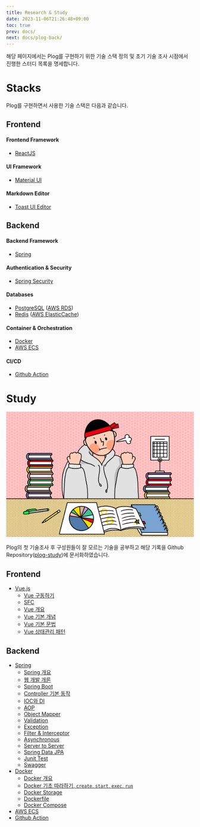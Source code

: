 ```yaml
---
title: Research & Study
date: 2023-11-06T21:26:48+09:00
toc: true
prev: docs/
next: docs/plog-back/
---
```

해당 페이지에서는 Plog를 구현하기 위한 기술 스택 정의 및 초기 기술 조사 시점에서 진행한 스터디 목록을 명세합니다.

# Stacks
Plog를 구현하면서 사용한 기술 스택은 다음과 같습니다.

## Frontend
#### Frontend Framework
- [ReactJS](https://ko.legacy.reactjs.org/)
#### UI Framework
- [Material UI](https://mui.com/)
#### Markdown Editor
- [Toast UI Editor](https://ui.toast.com/)

## Backend
#### Backend Framework
  - [Spring](https://spring.io/)

#### Authentication & Security
  - [Spring Security](https://spring.io/projects/spring-security)

#### Databases
- [PostgreSQL](https://www.postgresql.org/) ([AWS RDS](https://aws.amazon.com/ko/rds/))
- [Redis](https://redis.io/) ([AWS ElasticCache](https://aws.amazon.com/ko/elasticache/))

#### Container & Orchestration
- [Docker](https://www.docker.com/)
- [AWS ECS](https://aws.amazon.com/ko/ecs/)

#### CI/CD
- [Github Action](https://docs.github.com/ko/actions)


# Study
![image](./asset/images/_index-1699279733409.png)

Plog의 첫 기술조사 후 구성원들이 잘 모르는 기술을 공부하고 해당 기록을 Github Repository([plog-study](https://github.com/project-555/plog-study))에 문서화하였습니다.

## Frontend
- [Vue.js](https://github.com/project-555/plog-study/tree/main/vue.js)
  - [Vue 구동하기](https://github.com/project-555/plog-study/blob/main/vue.js/01.start-with-vue.md)
  - [SFC](https://github.com/project-555/plog-study/blob/main/vue.js/02.SFC.md)
  - [Vue 개요](https://github.com/project-555/plog-study/blob/main/vue.js/03.what-is-vue.md)
  - [Vue 기본 개념](https://github.com/project-555/plog-study/blob/main/vue.js/04.vue-overview.md)
  - [Vue 기본 문법](https://github.com/project-555/plog-study/blob/main/vue.js/05.vue-syntax.md)
  - [Vue 상태관리 패턴](https://github.com/project-555/plog-study/blob/main/vue.js/06.state-management-pattern.md)
## Backend
- [Spring](https://github.com/project-555/plog-study/tree/main/spring)
  - [Spring 개요](https://github.com/project-555/plog-study/blob/main/spring/01.what-is-spring.md)
  - [웹 개발 개론](https://github.com/project-555/plog-study/blob/main/spring/02.web.md)
  - [Spring Boot](https://github.com/project-555/plog-study/blob/main/spring/03.spring-boot.md)
  - [Controller 기본 동작](https://github.com/project-555/plog-study/blob/main/spring/04.server.md)
  - [IOC와 DI](https://github.com/project-555/plog-study/blob/main/spring/05.ioc-and-di.md)
  - [AOP](https://github.com/project-555/plog-study/blob/main/spring/06.aop.md)
  - [Object Mapper](https://github.com/project-555/plog-study/blob/main/spring/07.object-mapper.md)
  - [Validation](https://github.com/project-555/plog-study/blob/main/spring/08.validation.md)
  - [Exception](https://github.com/project-555/plog-study/blob/main/spring/09.exception.md)
  - [Filter & Interceptor](https://github.com/project-555/plog-study/blob/main/spring/10.filter-interceptor.md)
  - [Asynchronous](https://github.com/project-555/plog-study/blob/main/spring/11.asynchronous.md)
  - [Server to Server](https://github.com/project-555/plog-study/blob/main/spring/12.server-to-server.md)
  - [Spring Data JPA](https://github.com/project-555/plog-study/blob/main/spring/jpa.md)
  - [Junit Test](https://github.com/project-555/plog-study/blob/main/spring/junit.md)
  - [Swagger](https://github.com/project-555/plog-study/blob/main/spring/swagger.md)
- [Docker](https://github.com/project-555/plog-study/tree/main/docker)
  - [Docker 개요](https://github.com/project-555/plog-study/blob/main/docker/01.what-is-docker.md)
  - [Docker 기초 따라하기, `create`, `start`, `exec`, `run`](https://github.com/project-555/plog-study/blob/main/docker/02.getting-start-docker.md)
  - [Docker Storage](https://github.com/project-555/plog-study/blob/main/docker/03.docker-storage.md)
  - [Dockerfile](https://github.com/project-555/plog-study/blob/main/docker/04.dockerfile.md)
  - [Docker Compose](https://github.com/project-555/plog-study/blob/main/docker/05.docker-compose.md)
- [AWS ECS](https://github.com/project-555/plog-study/blob/main/aws/ecs.md)
- [Github Action](https://github.com/project-555/plog-study/blob/main/aws/github-action.md)